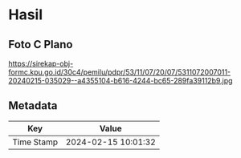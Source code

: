 # Hasil

## Foto C Plano

https://sirekap-obj-formc.kpu.go.id/30c4/pemilu/pdpr/53/11/07/20/07/5311072007011-20240215-035029--a4355104-b616-4244-bc65-289fa39112b9.jpg


## Metadata

| Key        | Value               |
| ---------- | ------------------- |
| Time Stamp | 2024-02-15 10:01:32 |




